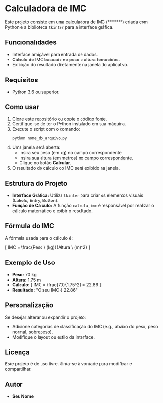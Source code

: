 # Calculadora de IMC

Este projeto consiste em uma calculadora de IMC (\*\*\*\*\*\*\*) criada com Python e a biblioteca `tkinter` para a interface gráfica.

## Funcionalidades

- Interface amigável para entrada de dados.
- Cálculo do IMC baseado no peso e altura fornecidos.
- Exibição do resultado diretamente na janela do aplicativo.

## Requisitos

- Python 3.6 ou superior.

## Como usar

1. Clone este repositório ou copie o código fonte.
2. Certifique-se de ter o Python instalado em sua máquina.
3. Execute o script com o comando:
   ```bash
   python nome_do_arquivo.py
   ```
4. Uma janela será aberta:
   - Insira seu peso (em kg) no campo correspondente.
   - Insira sua altura (em metros) no campo correspondente.
   - Clique no botão **Calcular**.
5. O resultado do cálculo do IMC será exibido na janela.

## Estrutura do Projeto

- **Interface Gráfica:** Utiliza `tkinter` para criar os elementos visuais (Labels, Entry, Button).
- **Função de Cálculo:** A função `calcula_imc` é responsável por realizar o cálculo matemático e exibir o resultado.

## Fórmula do IMC

A fórmula usada para o cálculo é:

\[ IMC = \frac{Peso \ (kg)}{Altura \ (m)^2} \]

## Exemplo de Uso

- **Peso:** 70 kg
- **Altura:** 1.75 m
- **Cálculo:**
  \[ IMC = \frac{70}{1.75^2} = 22.86 \]
- **Resultado:** "O seu IMC é 22.86"

## Personalização

Se desejar alterar ou expandir o projeto:

- Adicione categorias de classificação do IMC (e.g., abaixo do peso, peso normal, sobrepeso).
- Modifique o layout ou estilo da interface.

## Licença

Este projeto é de uso livre. Sinta-se à vontade para modificar e compartilhar.

## Autor

- **Seu Nome**

